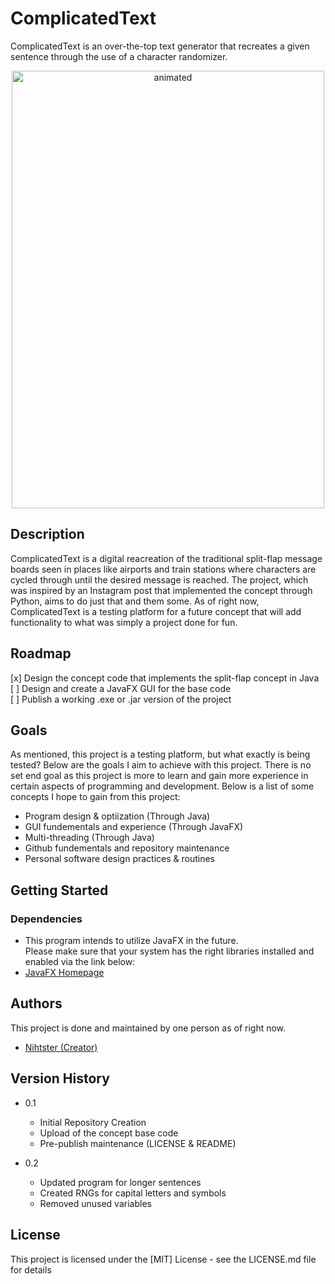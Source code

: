 # ComplicatedText

ComplicatedText is an over-the-top text generator that recreates a given sentence through the use of a character randomizer.

<p align="center">
  <img src="https://user-images.githubusercontent.com/77190903/232137745-e5a41f7a-85f6-4c2b-b821-bc5344b6f96d.gif" alt="animated" width = "500" height = "700"/>
</p>

## Description

ComplicatedText is a digital reacreation of the traditional split-flap message boards seen in places like airports and train stations where characters
are cycled through until the desired message is reached. The project, which was inspired by an Instagram post that implemented the concept through Python,
aims to do just that and them some. As of right now, ComplicatedText is a testing platform for a future concept that will add functionality to what was simply a project done for fun.

## Roadmap

[x] Design the concept code that implements the split-flap concept in Java <br/>
[ ] Design and create a JavaFX GUI for the base code<br/>
[ ] Publish a working .exe or .jar version of the project<br/>

## Goals

As mentioned, this project is a testing platform, but what exactly is being tested? Below are the goals I aim to achieve with this project.
There is no set end goal as this project is more to learn and gain more experience in certain aspects of programming and development.
Below is a list of some concepts I hope to gain from this project: <br/>

- Program design & optiization (Through Java)
- GUI fundementals and experience (Through JavaFX)
- Multi-threading (Through Java)
- Github fundementals and repository maintenance
- Personal software design practices & routines

## Getting Started

### Dependencies

- This program intends to utilize JavaFX in the future. <br/>
  Please make sure that your system has the right libraries installed and enabled via the link below:<br/>
- [JavaFX Homepage](https://openjfx.io/)

<!-- ### Installing

* How/where to download your program
* Any modifications needed to be made to files/folders

### Executing program

* How to run the program
* Step-by-step bullets
```
code blocks for commands
```

## Help

Any advise for common problems or issues.
```
command to run if program contains helper info
``` -->

## Authors

This project is done and maintained by one person as of right now.

- [Nihtster (Creator)](https://discord.com/users/153304819665338370)

## Version History

- 0.1

  - Initial Repository Creation
  - Upload of the concept base code
  - Pre-publish maintenance (LICENSE & README)

- 0.2
  - Updated program for longer sentences
  - Created RNGs for capital letters and symbols
  - Removed unused variables

## License

This project is licensed under the [MIT] License - see the LICENSE.md file for details

<!-- ## Acknowledgments -->
